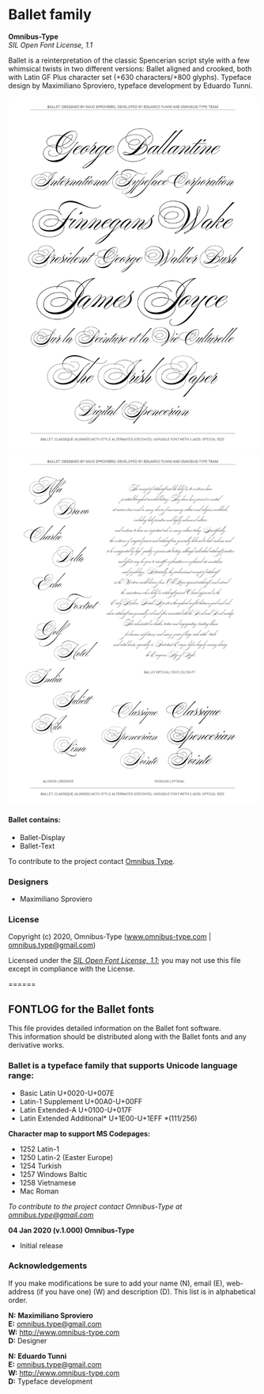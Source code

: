 # Ballet family

**Omnibus-Type**  
*SIL Open Font License, 1.1*

Ballet is a reinterpretation of the classic Spencerian script style with a few whimsical twists in two different versions: Ballet aligned and crooked, both with Latin GF Plus character set (+630 characters/+800 glyphs). Typeface design by Maximiliano Sproviero, typeface development by Eduardo Tunni. 


![Sample of Ballet.](Ballet-01.png "Ballet")
![Sample of Ballet.](Ballet-02.png "Ballet")

#### Ballet contains:

* Ballet-Display
* Ballet-Text

To contribute to the project contact [Omnibus Type](http://omnibus-type.com/).

### Designers

* Maximiliano Sproviero

### License

Copyright (c) 2020, Omnibus-Type (www.omnibus-type.com | omnibus.type@gmail.com)

Licensed under the [*SIL Open Font License, 1.1*](http://scripts.sil.org/OFL); you may not use this file except in compliance with the License.

======
## FONTLOG for the Ballet fonts

This file provides detailed information on the Ballet font software.  
This information should be distributed along with the Ballet fonts and any derivative works.

### Ballet is a typeface family that supports Unicode language range: 

* Basic Latin 					U+0020-U+007E
* Latin-1 Supplement 			U+00A0-U+00FF
* Latin Extended-A 				U+0100-U+017F
* Latin Extended Additional*	U+1E00-U+1EFF *(111/256)

**Character map to support MS Codepages:**
* 1252 Latin-1
* 1250 Latin-2 (Easter Europe)
* 1254 Turkish
* 1257 Windows Baltic
* 1258 Vietnamese
* Mac Roman

*To contribute to the project contact Omnibus-Type at omnibus.type@gmail.com*

**04 Jan 2020 (v.1.000) Omnibus-Type**  
- Initial release

### Acknowledgements

If you make modifications be sure to add your name (N), email (E), web-address
(if you have one) (W) and description (D). This list is in alphabetical order.

**N:** **Maximiliano Sproviero**  
**E:** omnibus.type@gmail.com  
**W:** http://www.omnibus-type.com  
**D:** Designer

**N:** **Eduardo Tunni**  
**E:** omnibus.type@gmail.com  
**W:** http://www.omnibus-type.com  
**D:** Typeface development
